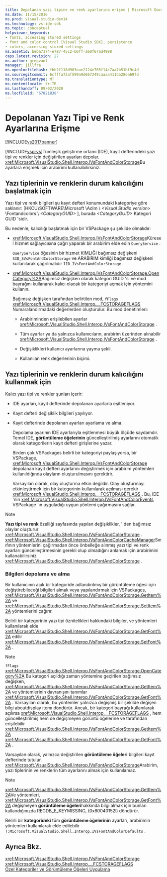 ```yaml
---
title: Depolanan yazı tipine ve renk ayarlarına erişme | Microsoft Docs
ms.date: 11/15/2016
ms.prod: visual-studio-dev14
ms.technology: vs-ide-sdk
ms.topic: conceptual
helpviewer_keywords:
- fonts, accessing stored settings
- font and color control [Visual Studio SDK], persistence
- colors, accessing stored settings
ms.assetid: beba7174-e787-45c2-b6ff-a60f67ad4998
caps.latest.revision: 27
ms.author: gregvanl
manager: jillfra
ms.openlocfilehash: fbb2f118d903eae2124e705f14c7aa7b51bf9c4d
ms.sourcegitcommit: 6cfffa72af599a9d667249caaaa411bb28ea69fd
ms.translationtype: MT
ms.contentlocale: tr-TR
ms.lasthandoff: 09/02/2020
ms.locfileid: "67821838"
---
```

# <a name="accessing-stored-font-and-color-settings"></a>Depolanan Yazı Tipi ve Renk Ayarlarına Erişme
[!INCLUDE[vs2017banner](../includes/vs2017banner.md)]

[!INCLUDE[vsprvs](../includes/vsprvs-md.md)]Tümleşik geliştirme ortamı (IDE), kayıt defterindeki yazı tipi ve renkler için değiştirilen ayarları depolar. <xref:Microsoft.VisualStudio.Shell.Interop.IVsFontAndColorStorage>Bu ayarlara erişmek için arabirimi kullanabilirsiniz.  
  
## <a name="to-initiate-state-persistence-of-fonts-and-colors"></a>Yazı tiplerinin ve renklerin durum kalıcılığını başlatmak için  
 Yazı tipi ve renk bilgileri şu kayıt defteri konumundaki kategoriye göre saklanır: [HKCU\SOFTWARE\Microsoft \Adim \\ *\<Visual Studio version>* \Fontandcolors \\ *\<CategoryGUID>* ], burada *\<CategoryGUID>* Kategori GUID 'sidir.  
  
 Bu nedenle, kalıcılığı başlatmak için bir VSPackage şu şekilde olmalıdır:  
  
- <xref:Microsoft.VisualStudio.Shell.Interop.IVsFontAndColorStorage>Küresel hizmet sağlayıcısına çağrı yaparak bir arabirim elde edin `QueryService` .  
  
     `QueryService` öğesinin bir hizmet KIMLIĞI bağımsız değişkeni `SID_SVsFontAndColorStorage` ve ARABIRIM kimliği bağımsız değişkeni kullanılarak çağrılmalıdır `IID_IVsFontAndColorStorage` .  
  
- <xref:Microsoft.VisualStudio.Shell.Interop.IVsFontAndColorStorage.OpenCategory%2A>Bağımsız değişken olarak kategori GUID 'si ve mod bayrağını kullanarak kalıcı olacak bir kategoriyi açmak için yöntemini kullanın.  
  
  Bağımsız değişken tarafından belirtilen mod, `fFlags` <xref:Microsoft.VisualStudio.Shell.Interop.__FCSTORAGEFLAGS> Numaralandırmadaki değerlerden oluşturulur. Bu mod denetimleri:  

  - Arabiriminden erişilebilen ayarlar <xref:Microsoft.VisualStudio.Shell.Interop.IVsFontAndColorStorage> .  

  - Tüm ayarlar ya da yalnızca kullanıcıların, arabirim üzerinden alınabilir <xref:Microsoft.VisualStudio.Shell.Interop.IVsFontAndColorStorage> .  

  - Değişiklikleri kullanıcı ayarlarına yayma şekli.  

  - Kullanılan renk değerlerinin biçimi.  

## <a name="to-use-state-persistence-of-fonts-and-colors"></a>Yazı tiplerinin ve renklerin durum kalıcılığını kullanmak için  
 Kalıcı yazı tipi ve renkler şunları içerir:  
  
- IDE ayarları, kayıt defterinde depolanan ayarlarla eşitleniyor.  
  
- Kayıt defteri değişiklik bilgileri yayılıyor.  
  
- Kayıt defterinde depolanan ayarları ayarlama ve alma.  
  
  Depolama ayarının IDE ayarlarıyla eşitlenmesi büyük ölçüde saydamdır. Temel IDE, **görüntüleme öğelerinin** güncelleştirilmiş ayarlarını otomatik olarak kategorilerin kayıt defteri girişlerine yazar.  
  
  Birden çok VSPackages belirli bir kategoriyi paylaşıyorsa, bir VSPackage, <xref:Microsoft.VisualStudio.Shell.Interop.IVsFontAndColorStorage> depolanan kayıt defteri ayarlarını değiştirmek için arabirim yöntemleri kullanıldığında olayların oluşturulmasını gerektirir.  
  
  Varsayılan olarak, olay oluşturma etkin değildir. Olay oluşturmayı etkinleştirmek için bir kategorinin kullanılarak açılması gerekir <xref:Microsoft.VisualStudio.Shell.Interop.__FCSTORAGEFLAGS> . Bu, IDE 'nin <xref:Microsoft.VisualStudio.Shell.Interop.IVsFontAndColorEvents> VSPackage 'ın uyguladığı uygun yöntemi çağırmasını sağlar.  
  
> [!NOTE]
> **Yazı tipi ve renk** özelliği sayfasında yapılan değişiklikler, ' den bağımsız olaylar oluşturur <xref:Microsoft.VisualStudio.Shell.Interop.IVsFontAndColorStorage> . <xref:Microsoft.VisualStudio.Shell.Interop.IVsFontAndColorCacheManager>Sınıfının yöntemlerini çağırmadan önce önbelleğe alınmış yazı tipi ve renk ayarları güncelleştirmesinin gerekli olup olmadığını anlamak için arabirimini kullanabilirsiniz <xref:Microsoft.VisualStudio.Shell.Interop.IVsFontAndColorStorage> .  
  
### <a name="storing-and-retrieving-information"></a>Bilgileri depolama ve alma  
 Bir kullanıcının açık bir kategoride adlandırılmış bir görüntüleme öğesi için değiştirebileceği bilgileri almak veya yapılandırmak için VSPackages, <xref:Microsoft.VisualStudio.Shell.Interop.IVsFontAndColorStorage.GetItem%2A> ve <xref:Microsoft.VisualStudio.Shell.Interop.IVsFontAndColorStorage.SetItem%2A> yöntemlerini çağırır.  
  
 Belirli bir kategorinin yazı tipi öznitelikleri hakkındaki bilgiler, ve yöntemleri kullanılarak elde <xref:Microsoft.VisualStudio.Shell.Interop.IVsFontAndColorStorage.GetFont%2A> edilir <xref:Microsoft.VisualStudio.Shell.Interop.IVsFontAndColorStorage.SetFont%2A> .  
  
> [!NOTE]
> `fFlags` <xref:Microsoft.VisualStudio.Shell.Interop.IVsFontAndColorStorage.OpenCategory%2A> Bu kategori açıldığı zaman yöntemine geçirilen bağımsız değişken, <xref:Microsoft.VisualStudio.Shell.Interop.IVsFontAndColorStorage.GetItem%2A> ve yöntemlerinin davranışını tanımlar <xref:Microsoft.VisualStudio.Shell.Interop.IVsFontAndColorStorage.GetFont%2A> . Varsayılan olarak, bu yöntemler yalnızca değişmiş bir şekilde değişen bilgi aboutdisplay ıtemı döndürür. Ancak, bir kategori bayrağı kullanılarak açılırsa <xref:Microsoft.VisualStudio.Shell.Interop.__FCSTORAGEFLAGS> , hem güncelleştirilmiş hem de değişmeyen görüntü öğelerine ve tarafından erişilebilir <xref:Microsoft.VisualStudio.Shell.Interop.IVsFontAndColorStorage.GetItem%2A> <xref:Microsoft.VisualStudio.Shell.Interop.IVsFontAndColorStorage.GetFont%2A> .  
  
 Varsayılan olarak, yalnızca değiştirilen **görüntüleme öğeleri** bilgileri kayıt defterinde tutulur. <xref:Microsoft.VisualStudio.Shell.Interop.IVsFontAndColorStorage>Arabirim, yazı tiplerinin ve renklerin tüm ayarlarını almak için kullanılamaz.  
  
> [!NOTE]
> <xref:Microsoft.VisualStudio.Shell.Interop.IVsFontAndColorStorage.GetItem%2A>Ve yöntemleri, <xref:Microsoft.VisualStudio.Shell.Interop.IVsFontAndColorStorage.GetFont%2A> değişmeyen **görüntüleme öğeleri**hakkında bilgi almak için bunları kullandığınızda REGDB_E_KEYMISSING, (0x80040152l) döndürür.  
  
 Belirli bir **kategorideki** tüm **görüntüleme öğelerinin** ayarları, arabirimin yöntemleri kullanılarak elde edilebilir `T:Microsoft.VisualStudio.Shell.Interop.IVsFontAndColorDefaults` .  
  
## <a name="see-also"></a>Ayrıca Bkz.  
 <xref:Microsoft.VisualStudio.Shell.Interop.IVsFontAndColorStorage>   
 <xref:Microsoft.VisualStudio.Shell.Interop.__FCSTORAGEFLAGS>   
 [Özel Kategoriler ve Görüntüleme Öğeleri Uygulama](../extensibility/implementing-custom-categories-and-display-items.md)
